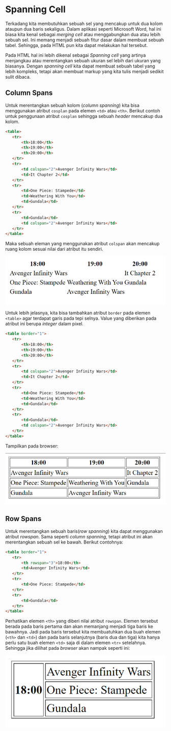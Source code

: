 # Spanning Cell
Terkadang kita membutuhkan sebuah sel yang mencakup untuk dua kolom ataupun dua baris sekaligus. Dalam aplikasi seperti Microsoft Word, hal ini biasa kita kenal sebagai <i>merging cell</i> atau menggabungkan dua atau lebih sebuah sel. Ini memang menjadi sebuah fitur dasar dalam membuat sebuah tabel. Sehingga, pada HTML pun kita dapat melakukan hal tersebut.

Pada HTML hal ini lebih dikenal sebagai <i>Spanning cell</i> yang artinya menjangkau atau merentangkan sebuah ukuran sel lebih dari ukuran yang biasanya. Dengan <i>spanning cell</i> kita dapat membuat sebuah tabel yang lebih kompleks, tetapi akan membuat markup yang kita tulis menjadi sedikit sulit dibaca.

## Column Spans

Untuk merentangkan sebuah kolom (<i>column spanning</i>) kita bisa menggunakan atribut ```cosplan``` pada elemen ```<td>``` atau ```<th>```. Berikut contoh untuk penggunaan atribut ```cosplan``` sehingga sebuah <i>header</i> mencakup dua kolom.

```html
<table>
   <tr>
       <th>18:00</th>
       <th>19:00</th>
       <th>20:00</th>
   </tr>
   <tr>
       <td colspan="2">Avenger Infinity Wars</td>
       <td>It Chapter 2</td>
   </tr>
   <tr>
       <td>One Piece: Stampede</td>
       <td>Weathering With You</td>
       <td>Gundala</td>
   </tr>
   <tr>
       <td>Gundala</td>
       <td colspan="2">Avenger Infinity Wars</td>
   </tr>
</table>
```

Maka sebuah eleman yang menggunakan atribut ```colspan``` akan mencakup ruang kolom sesuai nilai dari atribut itu sendiri.

![screenshot](https://github.com/adyuta447/learn-html-css/blob/main/3.%20Pendalaman%20HTML/img/Screenshot%202022-04-10%20183936.png)

Untuk lebih jelasnya, kita bisa tambahkan atribut ```border``` pada elemen ```<table>``` agar terdapat garis pada tepi selnya. Value yang diberikan pada atribut ini berupa <i>integer</i> dalam pixel.

```html
<table border="1">
   <tr>
       <th>18:00</th>
       <th>19:00</th>
       <th>20:00</th>
   </tr>
   <tr>
       <td colspan="2">Avenger Infinity Wars</td>
       <td>It Chapter 2</td>
   </tr>
   <tr>
       <td>One Piece: Stampede</td>
       <td>Weathering With You</td>
       <td>Gundala</td>
   </tr>
   <tr>
       <td>Gundala</td>
       <td colspan="2">Avenger Infinity Wars</td>
   </tr>
</table>
```

Tampilkan pada browser:

![screenshot](https://github.com/adyuta447/learn-html-css/blob/main/3.%20Pendalaman%20HTML/img/Screenshot%202022-04-11%20163026.png)

## Row Spans

Untuk merentangkan sebuah baris(<i>row spanning</i>) kita dapat menggunakan atribut <i>rowspan</i>. Sama seperti <i>column spanning</i>, tetapi atribut ini akan merentangkan sebuah sel ke bawah. Berikut contohnya:

```html
<table border="1">
   <tr>
       <th rowspan="3">18:00</th>
       <td>Avenger Infinity Wars</td>
   </tr>
   <tr>
       <td>One Piece: Stampede</td>
   </tr>
   <tr>
       <td>Gundala</td>
   </tr>
</table>
```

Perhatikan elemen ```<th>``` yang diberi nilai atribut ```rowspan```. Elemen tersebut berada pada baris pertama dan akan memanjang menjadi tiga baris ke bawahnya. Jadi pada baris tersebut kita membuatuhkan dua buah elemen (```<th>``` dan ```<td>```) dan pada baris selanjutnya (baris dua dan tiga) kita hanya perlu satu buah elemen ```<td>``` saja di dalam elemen ```<tr>``` setelahnya. Sehingga jika dilihat pada <i>browser</i> akan nampak seperti ini:

![screenshot](https://github.com/adyuta447/learn-html-css/blob/main/3.%20Pendalaman%20HTML/img/Screenshot%202022-04-11%20202936.png)